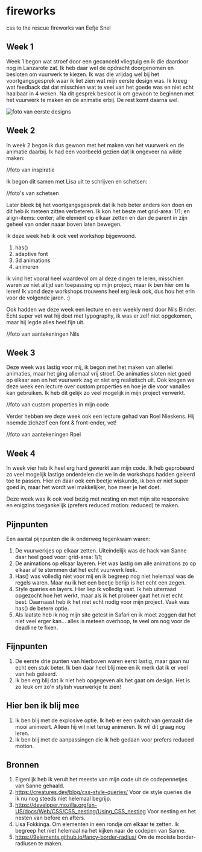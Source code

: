 # fireworks
css to the rescue fireworks van Eefje Snel

## Week 1
Week 1 begon wat stroef door een gecanceld vliegtuig en ik die daardoor nog in Lanzarote zat. Ik heb daar wel de opdracht doorgenomen en besloten om vuurwerk te kiezen.
Ik was die vrijdag wel bij het voortgangsgesprek waar ik liet zien wat mijn eerste design was. Ik kreeg wat feedback dat dat misschien wat te veel van het goede was en niet echt haalbaar in 4 weken. Na dit gesprek besloot ik om gewoon te beginnen met het vuurwerk te maken en de animatie erbij. De rest komt daarna wel.

![foto van eerste designs](/codeRepositories/fireworks/images/eerste-schets.png)

## Week 2
In week 2 begon ik dus gewoon met het maken van het vuurwerk en de animatie daarbij. Ik had een voorbeeld gezien dat ik ongeveer na wilde maken:

//foto van inspiratie

Ik begon dit samen met Lisa uit te schrijven en schetsen:

//foto's van schetsen

Later bleek bij het voortgangsgesprek dat ik heb beter anders kon doen en dit heb ik meteen zitten verbeteren. Ik kon het beste met grid-area: 1/1; en align-items: center; alle element op elkaar zetten en dan de parent in zijn geheel van onder naaar boven laten bewegen.

Ik deze week heb ik ook veel workshop bijgewoond.

1. has()
2. adaptive font
3. 3d animations
4. animeren

Ik vind het vooral heel waardevol om al deze dingen te leren, misschien waren ze niet altijd van toepassing op mijn project, maar ik ben hier om te leren!
Ik vond deze workshops trouwens heel erg leuk ook, dus hou het erin voor de volgende jaren. :)

Ook hadden we deze week een lecture en een weekly nerd door Nils Binder. Echt super vet wat hij doet met typography, ik was er zelf niet opgekomen, maar hij legde alles heel fijn uit.

//foto van aantekeningen Nils

## Week 3
Deze week was lastig voor mij, ik begon met het maken van allerlei animaties, maar het ging allemaal vrij stroef. De animaties sloten niet goed op elkaar aan en het vuurwerk zag er niet erg realistisch uit. Ook kregen we deze week een lecture over custom properties en hoe je die voor vanalles kan gebruiken. Ik heb dit gelijk zo veel mogelijk in mijn project verwerkt.

//foto van custom properties in mijn code

Verder hebben we deze week ook een lecture gehad van Roel Nieskens. Hij noemde zichzelf een font & front-ender, vet!

//foto van aantekeningen Roel

## Week 4
In week vier heb ik heel erg hard gewerkt aan mijn code. Ik heb geprobeerd zo veel mogelijk lastige onderdelen die we in de workshops hadden geleerd toe te passen. Hier en daar ook een beetje wiskunde, ik ben er niet super goed in, maar het wordt wel makkelijker, hoe meer je het doet.

Deze week was ik ook veel bezig met nesting en met mijn site responsive en enigzins toegankelijk (prefers reduced motion: reduced) te maken.

## Pijnpunten
Een aantal pijnpunten die ik onderweg tegenkwam waren:
1. De vuurwerkjes op elkaar zetten. Uiteindelijk was de hack van Sanne daar heel goed voor: grid-area: 1/1;
2. De animations op elkaar layeren. Het was lastig om alle animations zo op elkaar af te stemmen dat het echt vuurwerk leek.
3. Has() was volledig niet voor mij en ik begreep nog niet helemaal was de regels waren. Maar nu ik het een beetje berijp is het echt een zegen.
4. Style queries en layers. Hier liep ik volledig vast. Ik heb uiterraad opgezocht hoe het werkt, maar als ik het probeer gaat het niet echt best. Daarnaast heb ik het niet echt nodig voor mijn project. Vaak was has() de betere optie.
5. Als laatste heb ik nog mijn site getest in Safari en ik moet zeggen dat het niet veel erger kan... alles is meteen overhoop, te veel om nog voor de deadline te fixen.

## Fijnpunten
1. De eerste drie punten van hierboven waren eerst lastig, maar gaan nu echt een stuk beter. Ik ben daar heel blij mee en ik merk dat ik er veel van heb geleerd.
2. Ik ben erg blij dat ik niet heb opgegeven als het gaat om design. Het is zo leuk om zo'n stylish vuurwerkje te zien!

## Hier ben ik blij mee
1. Ik ben blij met de explosive optie. Ik heb er een switch van gemaakt die mooi animeert. Alleen hij wil niet terug animeren. Ik wil dit graag nog leren.
1. Ik ben blij met de aanpassingen die ik heb gedaan voor prefers reduced motion.

## Bronnen
1. Eigenlijk heb ik veruit het meeste van mijn code uit de codepennetjes van Sanne gehaald.
2. https://creatures.dev/blog/css-style-queries/ Voor de style queries die ik nu nog steeds niet helemaal begrijp.
3. https://developer.mozilla.org/en-US/docs/Web/CSS/CSS_nesting/Using_CSS_nesting Voor nesting en het nesten van before en afters.
4. Lisa Fokkinga. Om elementen in een rondje om elkaar te zetten. Ik begreep het niet helemaal na het kijken naar de codepen van Sanne.
5. https://9elements.github.io/fancy-border-radius/ Om de mooiste border-radiusen te maken.

